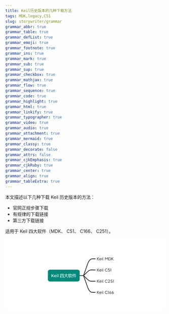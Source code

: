 ```yaml
---
title: Keil历史版本的几种下载方法
tags: MDK,legacy,C51
slug: storywriter/grammar
grammar_abbr: true
grammar_table: true
grammar_defList: true
grammar_emoji: true
grammar_footnote: true
grammar_ins: true
grammar_mark: true
grammar_sub: true
grammar_sup: true
grammar_checkbox: true
grammar_mathjax: true
grammar_flow: true
grammar_sequence: true
grammar_code: true
grammar_highlight: true
grammar_html: true
grammar_linkify: true
grammar_typographer: true
grammar_video: true
grammar_audio: true
grammar_attachment: true
grammar_mermaid: true
grammar_classy: true
grammar_decorate: false
grammar_attrs: false
grammar_cjkEmphasis: true
grammar_cjkRuby: true
grammar_center: true
grammar_align: true
grammar_tableExtra: true
---
```


本文描述以下几种下载 Keil 历史版本的方法：

- 官网正规步骤下载
- 有规律的下载链接
- 第三方下载链接
 
适用于 Keil 四大软件（MDK、 C51、 C166、 C251）。

![keil常用软件](./images/1667230919736.png)